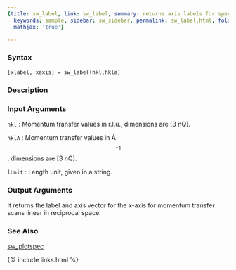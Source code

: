 ```yaml
---
{title: sw_label, link: sw_label, summary: returns axis labels for spectrum plot,
  keywords: sample, sidebar: sw_sidebar, permalink: sw_label.html, folder: swfiles,
  mathjax: 'true'}

---
```


### Syntax

`[xlabel, xaxis] = sw_label(hkl,hkla) `

### Description



### Input Arguments

`hkl`
: Momentum transfer values in r.l.u., dimensions are [3 nQ].

`hklA`
: Momentum transfer values in Å$$^{-1}$$, dimensions are [3 nQ].

`lUnit`
: Length unit, given in a string.

### Output Arguments

It returns the label and axis vector for the x-axis for momentum transfer
scans linear in reciprocal space.

### See Also

[sw_plotspec](sw_plotspec.html)

{% include links.html %}
